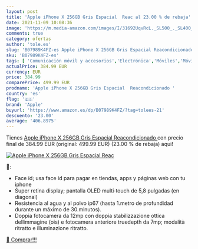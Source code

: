```yaml
---
layout: post
title: 'Apple iPhone X 256GB Gris Espacial  Reac al 23.00 % de rebaja'
date: 2021-11-09 10:08:36
image: 'https://m.media-amazon.com/images/I/31692UqvRcL._SL500_._SL400_.jpg'
comments: true
category: ofertas
author: 'tole.es'
slug: 'B07989K4FZ-es Apple iPhone X 256GB Gris Espacial Reacondicionado'
sku: 'B07989K4FZ-es'
tags: [ 'Comunicación móvil y accesorios','Electrónica','Móviles','Móviles y smartphones libres','apple','iphone', ]
actualPrice: 384.99 EUR
currency: EUR
price: 384.99
comparePrice: 499.99 EUR
prodname: 'Apple iPhone X 256GB Gris Espacial  Reacondicionado '
country: 'es'
flag: '🇪🇸'
brand: 'Apple'
buyurl: 'https://www.amazon.es/dp/B07989K4FZ/?tag=tolees-21'
descuento: '23.00'
average: '406.8975'
---
```


Tienes [Apple iPhone X 256GB Gris Espacial  Reacondicionado ](https://www.amazon.es/dp/B07989K4FZ/?tag=tolees-21) con precio final de  384.99 EUR (original: 499.99 EUR) (23.00 %  de rebaja) aqui!

[![Apple iPhone X 256GB Gris Espacial  Reac](https://m.media-amazon.com/images/I/31692UqvRcL._SL500_._SL400_.jpg)](https://www.amazon.es/dp/B07989K4FZ/?tag=tolees-21)

🔎:

- Face id; usa face id para pagar en tiendas, apps y páginas web con tu iphone
- Super retina display; pantalla OLED multi‑touch de 5,8 pulgadas (en diagonal)
- Resistencia al agua y al polvo ip67 (hasta 1.metro de profundidad durante un máximo de 30.minutos).
- Doppia fotocamera da 12mp con doppia stabilizzazione ottica dellimmagine (ois) e fotocamera anteriore truedepth da 7mp; modalità ritratto e illuminazione ritratto.

[🛒 Comprar!!!](https://www.amazon.es/dp/B07989K4FZ/?tag=tolees-21)
